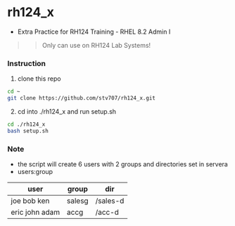 # rh124_x
* Extra Practice for RH124 Training - RHEL 8.2 Admin I
>> Only can use on RH124 Lab Systems!

### Instruction 

1. clone this repo
```sh 
cd ~
git clone https://github.com/stv707/rh124_x.git
```

2. cd into ./rh124_x and run setup.sh 
```sh 
cd ./rh124_x
bash setup.sh 
```

### Note
* the script will create 6 users with 2 groups and directories set in  servera
* users:group 

| user | group | dir |
|---|---|---|
| joe bob ken | salesg | /sales-d |
| eric john adam | accg | /acc-d | 